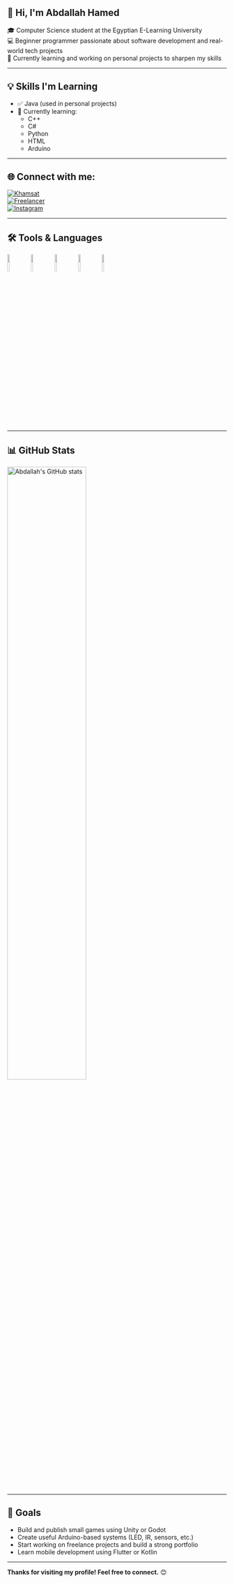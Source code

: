 ## 👋 Hi, I'm Abdallah Hamed

🎓 Computer Science student at the Egyptian E-Learning University  
💻 Beginner programmer passionate about software development and real-world tech projects  
🚀 Currently learning and working on personal projects to sharpen my skills

---

## 💡 Skills I'm Learning

- ✅ Java (used in personal projects)
- 🔄 Currently learning:
  - C++
  - C#
  - Python
  - HTML
  - Arduino

---

## 🌐 Connect with me:

[![Khamsat](https://img.shields.io/badge/Khamsat-Visit-green?style=flat&logo=fiverr&logoColor=white)](https://khamsat.com/user/abdallah_hamed9e)  
[![Freelancer](https://img.shields.io/badge/Freelancer-Visit-blue?style=flat&logo=freelancer&logoColor=white)](https://www.freelancer.com/u/abdallahh39)  
[![Instagram](https://img.shields.io/badge/Instagram-@habdallahhamed-E4405F?style=flat&logo=instagram&logoColor=white)](https://www.instagram.com/habdallahhamed?igsh=dnFuc2RjMGdjd2Zt)

---

## 🛠️ Tools & Languages

<p>
  <code><img width="10%" src="https://www.vectorlogo.zone/logos/java/java-ar21.svg"></code>
  <code><img width="10%" src="https://www.vectorlogo.zone/logos/python/python-ar21.svg"></code>
  <code><img width="10%" src="https://www.vectorlogo.zone/logos/w3_html5/w3_html5-ar21.svg"></code>
  <code><img width="10%" src="https://www.vectorlogo.zone/logos/arduino/arduino-icon.svg"></code>
  <code><img width="10%" src="https://www.vectorlogo.zone/logos/git-scm/git-scm-icon.svg"></code>
</p>

---

## 📊 GitHub Stats

<p>
  <img width="60%" alt="Abdallah's GitHub stats" src="https://github-readme-stats.vercel.app/api?username=abdallah2106&show_icons=true&theme=default" />
</p>

---

## 🎯 Goals

- Build and publish small games using Unity or Godot  
- Create useful Arduino-based systems (LED, IR, sensors, etc.)  
- Start working on freelance projects and build a strong portfolio  
- Learn mobile development using Flutter or Kotlin  

---

**Thanks for visiting my profile! Feel free to connect.** 😊
